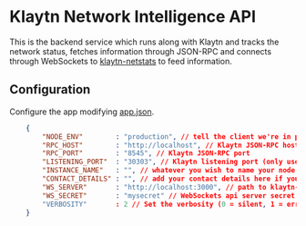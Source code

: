 Klaytn Network Intelligence API
============

This is the backend service which runs along with Klaytn and tracks the network status,
fetches information through JSON-RPC and connects through WebSockets to [klaytn-netstats](https://github.com/klaytn/klaytn-netstats) to feed information.

## Configuration

Configure the app modifying [app.json](/klaytn-api/app.json).

```json
	{
		"NODE_ENV"        : "production", // tell the client we're in production environment
		"RPC_HOST"        : "http://localhost", // Klaytn JSON-RPC host
		"RPC_PORT"        : "8545", // Klaytn JSON-RPC port
		"LISTENING_PORT"  : "30303", // Klaytn listening port (only used for display)
		"INSTANCE_NAME"   : "", // whatever you wish to name your node
		"CONTACT_DETAILS" : "", // add your contact details here if you wish (email/skype)
		"WS_SERVER"       : "http://localhost:3000", // path to klaytn-netstats WebSockets api server
		"WS_SECRET"       : "mysecret" // WebSockets api server secret used for login
		"VERBOSITY"       : 2 // Set the verbosity (0 = silent, 1 = error, warn, 2 = error, warn, info, success, 3 = all logs)
	}
```
